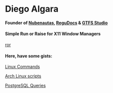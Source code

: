 # Diego Algara

#### Founder of [Nubenautas](https://nubenautas.com/), [ReguDocs](https://regudocs.com/) & [GTFS Studio](https://gtfs.studio)

#### Simple Run or Raise for X11 Window Managers
[ror](https://github.com/mencargo/ror)

#### Here, have some gists:
[Linux Commands](https://gist.github.com/mencargo/c5e8c296a4e5492cdfb8c08774aed798)

[Arch Linux scripts](https://gist.github.com/mencargo/c068da8b6128af5e838a3b60ed344212)

[PostgreSQL Queries](https://gist.github.com/mencargo/79447185034ebabcb49087008fbdc266)
